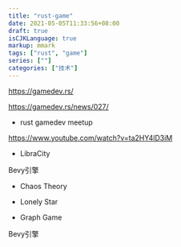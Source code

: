 ```yaml
---
title: "rust-game"
date: 2021-05-05T11:33:56+08:00
draft: true
isCJKLanguage: true
markup: mmark
tags: ["rust", "game"]
series: [""]
categories: ["技术"]
---
```



https://gamedev.rs/

https://gamedev.rs/news/027/


+ rust gamedev meetup

https://www.youtube.com/watch?v=ta2HY4lD3iM

+ LibraCity

Bevy引擎

+ Chaos Theory

+ Lonely Star

+ Graph Game

Bevy引擎

